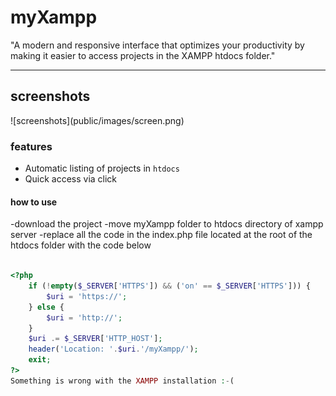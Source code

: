 
<h1>myXampp</h1>

"A modern and responsive interface that optimizes your productivity by making it easier to access projects in the XAMPP htdocs folder."
<hr>
<h2>screenshots</h2>
![screenshots](public/images/screen.png)


<h3>features</h3>

- Automatic listing of projects in `htdocs`
- Quick access via click

<h4>how to use</h4>

-download the project
-move myXampp folder to htdocs directory of xampp server
-replace all the code in the index.php file located at the root of the htdocs folder with the code below

```php

<?php
	if (!empty($_SERVER['HTTPS']) && ('on' == $_SERVER['HTTPS'])) {
		$uri = 'https://';
	} else {
		$uri = 'http://';
	}
	$uri .= $_SERVER['HTTP_HOST'];
	header('Location: '.$uri.'/myXampp/');
	exit;
?>
Something is wrong with the XAMPP installation :-(
```
